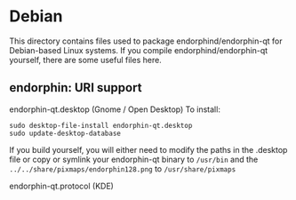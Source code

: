 
Debian
====================
This directory contains files used to package endorphind/endorphin-qt
for Debian-based Linux systems. If you compile endorphind/endorphin-qt yourself, there are some useful files here.

## endorphin: URI support ##


endorphin-qt.desktop  (Gnome / Open Desktop)
To install:

	sudo desktop-file-install endorphin-qt.desktop
	sudo update-desktop-database

If you build yourself, you will either need to modify the paths in
the .desktop file or copy or symlink your endorphin-qt binary to `/usr/bin`
and the `../../share/pixmaps/endorphin128.png` to `/usr/share/pixmaps`

endorphin-qt.protocol (KDE)

